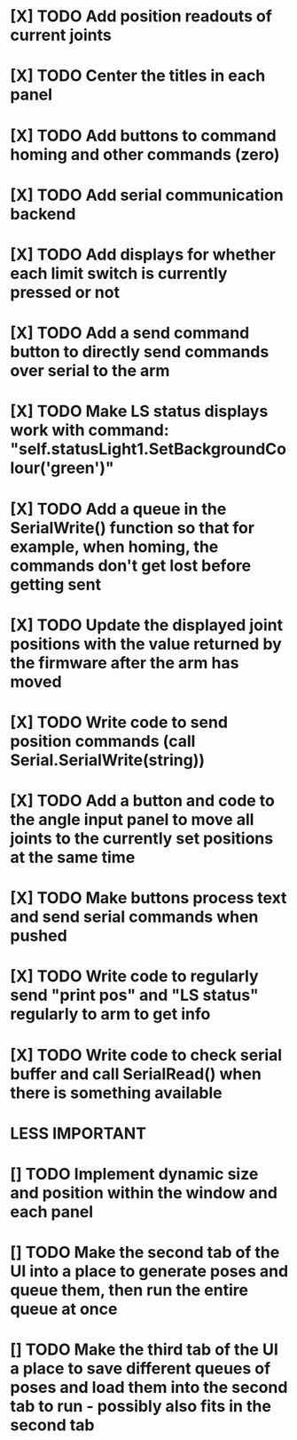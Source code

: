 
# [X] TODO Add position readouts of current joints
# [X] TODO Center the titles in each panel
# [X] TODO Add buttons to command homing and other commands (zero)
# [X] TODO Add serial communication backend
# [X] TODO Add displays for whether each limit switch is currently pressed or not
# [X] TODO Add a send command button to directly send commands over serial to the arm
# [X] TODO Make LS status displays work with command: "self.statusLight1.SetBackgroundColour('green')"
# [X] TODO Add a queue in the SerialWrite() function so that for example, when homing, the commands don't get lost before getting sent
# [X] TODO Update the displayed joint positions with the value returned by the firmware after the arm has moved
# [X] TODO Write code to send position commands (call Serial.SerialWrite(string))
# [X] TODO Add a button and code to the angle input panel to move all joints to the currently set positions at the same time
# [X] TODO Make buttons process text and send serial commands when pushed
# [X] TODO Write code to regularly send "print pos" and "LS status" regularly to arm to get info
# [X] TODO Write code to check serial buffer and call SerialRead() when there is something available

# LESS IMPORTANT
# [] TODO Implement dynamic size and position within the window and each panel
# [] TODO Make the second tab of the UI into a place to generate poses and queue them, then run the entire queue at once
# [] TODO Make the third tab of the UI a place to save different queues of poses and load them into the second tab to run - possibly also fits in the second tab